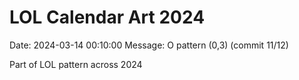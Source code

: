 # LOL Calendar Art 2024

Date: 2024-03-14 00:10:00
Message: O pattern (0,3) (commit 11/12)

Part of LOL pattern across 2024
